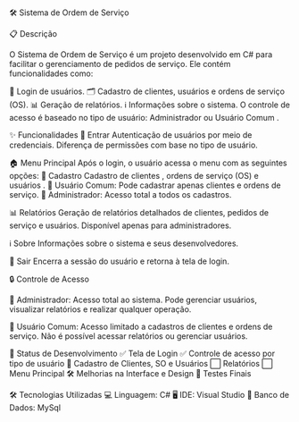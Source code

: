 
🛠️ Sistema de Ordem de Serviço

📋 Descrição

O Sistema de Ordem de Serviço é um projeto desenvolvido em C# para facilitar o gerenciamento de pedidos de serviço. Ele contém funcionalidades como:

🔑 Login de usuários.
🗂️ Cadastro de clientes, usuários e ordens de serviço (OS).
📊 Geração de relatórios.
ℹ️ Informações sobre o sistema.
O controle de acesso é baseado no tipo de usuário: Administrador ou Usuário Comum .

✨ Funcionalidades
  🔑 Entrar
      Autenticação de usuários por meio de credenciais.
      Diferença de permissões com base no tipo de usuário.
      
🏠 Menu Principal
Após o login, o usuário acessa o menu com as seguintes opções:
  📂 Cadastro
      Cadastro de clientes , ordens de serviço (OS) e usuários .
      👤 Usuário Comum: Pode cadastrar apenas clientes e ordens de serviço.
      👑 Administrador: Acesso total a todos os cadastros.

  📊 Relatórios
      Geração de relatórios detalhados de clientes, pedidos de serviço e usuários.
      Disponível apenas para administradores.

  ℹ️ Sobre
      Informações sobre o sistema e seus desenvolvedores.

  🚪 Sair
      Encerra a sessão do usuário e retorna à tela de login.

🔒 Controle de Acesso

  👑 Administrador:
      Acesso total ao sistema.
      Pode gerenciar usuários, visualizar relatórios e realizar
      qualquer operação.
      
  👤 Usuário Comum:
      Acesso limitado a cadastros de clientes e ordens de serviço.
      Não é possível acessar relatórios ou gerenciar usuários.


🚧 Status de Desenvolvimento
    ✅ Tela de Login
    ✅ Controle de acesso por tipo de usuário
    🔄 Cadastro de Clientes, SO e Usuários
    ⬜ Relatórios
    ⬜ Menu Principal
    🛠️ Melhorias na Interface e Design
    🧪 Testes Finais

🛠️ Tecnologias Utilizadas
  💻 Linguagem: C#
  🖥️ IDE: Visual Studio
  📂 Banco de Dados: MySql
